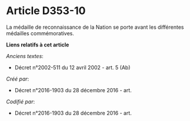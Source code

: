 # Article D353-10

La médaille de reconnaissance de la Nation se porte avant les différentes médailles commémoratives.

**Liens relatifs à cet article**

_Anciens textes_:

  - Décret n°2002-511 du 12 avril 2002 - art. 5 (Ab)

_Créé par_:

  - Décret n°2016-1903 du 28 décembre 2016 - art.

_Codifié par_:

  - Décret n°2016-1903 du 28 décembre 2016 - art.
